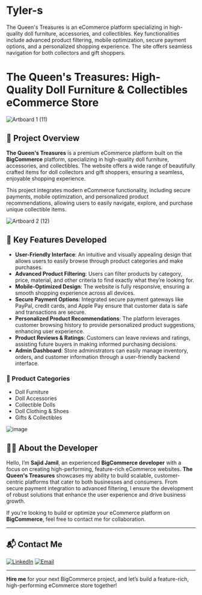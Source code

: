 # Tyler-s
The Queen's Treasures is an eCommerce platform specializing in high-quality doll furniture, accessories, and collectibles. Key functionalities include advanced product filtering, mobile optimization, secure payment options, and a personalized shopping experience. The site offers seamless navigation for both collectors and gift shoppers.
# The Queen's Treasures: High-Quality Doll Furniture & Collectibles eCommerce Store

![Artboard 1 (11)](https://github.com/user-attachments/assets/3cc5b49e-007f-4217-b43e-a806fadca75b)

## 🎁 Project Overview

**The Queen's Treasures** is a premium eCommerce platform built on the **BigCommerce** platform, specializing in high-quality doll furniture, accessories, and collectibles. The website offers a wide range of beautifully crafted items for doll collectors and gift shoppers, ensuring a seamless, enjoyable shopping experience. 

This project integrates modern eCommerce functionality, including secure payments, mobile optimization, and personalized product recommendations, allowing users to easily navigate, explore, and purchase unique collectible items.

![Artboard 2 (12)](https://github.com/user-attachments/assets/06d89bd2-9c9d-4e7f-87cc-971c1f415d69)

## 🚀 Key Features Developed

- **User-Friendly Interface**: An intuitive and visually appealing design that allows users to easily browse through product categories and make purchases.
- **Advanced Product Filtering**: Users can filter products by category, price, material, and other criteria to find exactly what they’re looking for.
- **Mobile-Optimized Design**: The website is fully responsive, ensuring a smooth shopping experience across all devices.
- **Secure Payment Options**: Integrated secure payment gateways like PayPal, credit cards, and Apple Pay ensure that customer data is safe and transactions are secure.
- **Personalized Product Recommendations**: The platform leverages customer browsing history to provide personalized product suggestions, enhancing user experience.
- **Product Reviews & Ratings**: Customers can leave reviews and ratings, assisting future buyers in making informed purchasing decisions.
- **Admin Dashboard**: Store administrators can easily manage inventory, orders, and customer information through a user-friendly backend interface.

### 🛒 Product Categories

- Doll Furniture
- Doll Accessories
- Collectible Dolls
- Doll Clothing & Shoes
- Gifts & Collectibles

![image](https://github.com/user-attachments/assets/dad14d7b-6b57-4da0-9d29-41d5f5c791d8)

## 👨‍💻 About the Developer

Hello, I’m **Sajid Jamil**, an experienced **BigCommerce developer** with a focus on creating high-performing, feature-rich eCommerce websites. **The Queen's Treasures** showcases my ability to build scalable, customer-centric platforms that cater to both businesses and consumers. From secure payment integration to advanced filtering, I ensure the development of robust solutions that enhance the user experience and drive business growth.

If you're looking to build or optimize your eCommerce platform on **BigCommerce**, feel free to contact me for collaboration.

---

## 📬 Contact Me

[![LinkedIn](https://img.shields.io/badge/LinkedIn-Connect-blue?style=for-the-badge&logo=linkedin)](https://www.linkedin.com/in/sajid-jameel-721256178/)
[![Email](https://img.shields.io/badge/Email-Contact%20Me-orange?style=for-the-badge&logo=gmail)](mailto:sajidjamil.met@gmail.com)

---

**Hire me** for your next BigCommerce project, and let’s build a feature-rich, high-performing eCommerce store together!

